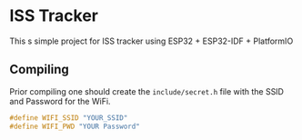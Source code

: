# ISS Tracker

This s simple project for ISS tracker using ESP32 + ESP32-IDF + PlatformIO

## Compiling

Prior compiling one should create the `include/secret.h` file with the SSID and Password for the WiFi.

```c
#define WIFI_SSID "YOUR_SSID"
#define WIFI_PWD "YOUR Password"
```